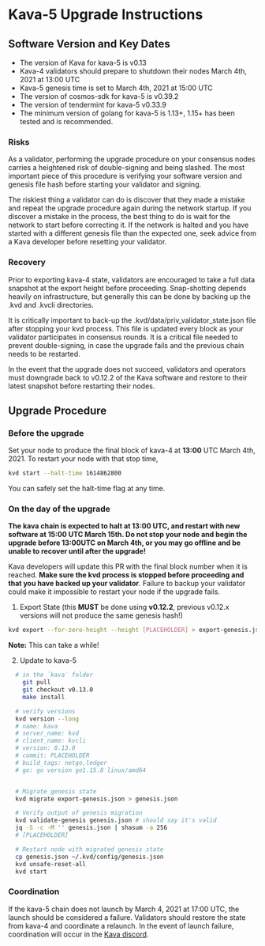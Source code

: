# Kava-5 Upgrade Instructions

## Software Version and Key Dates

* The version of Kava for kava-5 is v0.13
* Kava-4 validators should prepare to shutdown their nodes March 4th, 2021 at 13:00 UTC
* Kava-5 genesis time is set to March 4th, 2021 at 15:00 UTC
* The version of cosmos-sdk for kava-5 is v0.39.2
* The version of tendermint for kava-5 v0.33.9
* The minimum version of golang for kava-5 is 1.13+, 1.15+ has been tested and is recommended.

### Risks

As a validator, performing the upgrade procedure on your consensus nodes carries a heightened risk of double-signing and being slashed. The most important piece of this procedure is verifying your software version and genesis file hash before starting your validator and signing.

The riskiest thing a validator can do is discover that they made a mistake and repeat the upgrade procedure again during the network startup. If you discover a mistake in the process, the best thing to do is wait for the network to start before correcting it. If the network is halted and you have started with a different genesis file than the expected one, seek advice from a Kava developer before resetting your validator.

### Recovery

Prior to exporting kava-4 state, validators are encouraged to take a full data snapshot at the export height before proceeding. Snap-shotting depends heavily on infrastructure, but generally this can be done by backing up the .kvd and .kvcli directories.

It is critically important to back-up the .kvd/data/priv_validator_state.json file after stopping your kvd process. This file is updated every block as your validator participates in consensus rounds. It is a critical file needed to prevent double-signing, in case the upgrade fails and the previous chain needs to be restarted.

In the event that the upgrade does not succeed, validators and operators must downgrade back to v0.12.2 of the Kava software and restore to their latest snapshot before restarting their nodes.

## Upgrade Procedure

### Before the upgrade

Set your node to produce the final block of kava-4 at __13:00__ UTC March 4th, 2021. To restart your node with that stop time,

```sh
kvd start --halt-time 1614862800
```

You can safely set the halt-time flag at any time.

### On the day of the upgrade

__The kava chain is expected to halt at 13:00 UTC, and restart with new software at 15:00 UTC March 15th. Do not stop your node and begin the upgrade before 13:00UTC on March 4th, or you may go offline and be unable to recover until after the upgrade!__

Kava developers will update this PR with the final block number when it is reached. __Make sure the kvd process is stopped before proceeding and that you have backed up your validator__. Failure to backup your validator could make it impossible to restart your node if the upgrade fails.

1. Export State (this __MUST__ be done using __v0.12.2__, previous v0.12.x versions will not produce the same genesis hash!)

```sh
kvd export --for-zero-height --height [PLACEHOLDER] > export-genesis.json
```

__Note:__ This can take a while!

2. Update to kava-5

```sh
  # in the `kava` folder
    git pull
    git checkout v0.13.0
    make install

  # verify versions
  kvd version --long
  # name: kava
  # server_name: kvd
  # client_name: kvcli
  # version: 0.13.0
  # commit: PLACEHOLDER
  # build_tags: netgo,ledger
  # go: go version go1.15.8 linux/amd64


  # Migrate genesis state
  kvd migrate export-genesis.json > genesis.json

  # Verify output of genesis migration
  kvd validate-genesis genesis.json # should say it's valid
  jq -S -c -M '' genesis.json | shasum -a 256
  # [PLACEHOLDER]

  # Restart node with migrated genesis state
  cp genesis.json ~/.kvd/config/genesis.json
  kvd unsafe-reset-all
  kvd start
```

### Coordination

If the kava-5 chain does not launch by March 4, 2021 at 17:00 UTC, the launch should be considered a failure. Validators should restore the state from kava-4 and coordinate a relaunch. In the event of launch failure, coordination will occur in the [Kava discord](https://discord.com/invite/kQzh3Uv).
